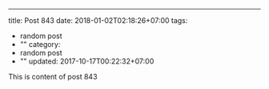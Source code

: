 ---
title: Post 843
date: 2018-01-02T02:18:26+07:00
tags:
  - random post
  - ""
category:
  - random post
  - ""
updated: 2017-10-17T00:22:32+07:00

This is content of post 843